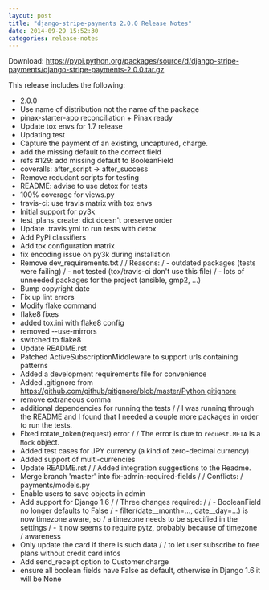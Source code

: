 ```yaml
---
layout: post
title: "django-stripe-payments 2.0.0 Release Notes"
date: 2014-09-29 15:52:30
categories: release-notes
---
```


Download: <https://pypi.python.org/packages/source/d/django-stripe-payments/django-stripe-payments-2.0.0.tar.gz>

This release includes the following:

* 2.0.0
* Use name of distribution not the name of the package
* pinax-starter-app reconciliation + Pinax ready
* Update tox envs for 1.7 release
* Updating test
* Capture the payment of an existing, uncaptured, charge.
* add the missing default to the correct field
* refs #129: add missing default to BooleanField
* coveralls: after_script -> after_success
* Remove redudant scripts for testing
* README: advise to use detox for tests
* 100% coverage for views.py
* travis-ci: use travis matrix with tox envs
* Initial support for py3k
* test_plans_create: dict doesn't preserve order
* Update .travis.yml to run tests with detox
* Add PyPi classifiers
* Add tox configuration matrix
* fix encoding issue on py3k during installation
* Remove dev_requirements.txt /  / Reasons: / - outdated packages (tests were failing) / - not tested (tox/travis-ci don't use this file) / - lots of unneeded packages for the project (ansible, gmp2, ...)
* Bump copyright date
* Fix up lint errors
* Modify flake command
* flake8 fixes
* added tox.ini with flake8 config
* removed --use-mirrors
* switched to flake8
* Update README.rst
* Patched ActiveSubscriptionMiddleware to support urls containing patterns
* Added a development requirements file for convenience
* Added .gitignore from https://github.com/github/gitignore/blob/master/Python.gitignore
* remove extraneous comma
* additional dependencies for running the tests /  / I was running through the README and I found that I needed a couple more packages in order to run the tests.
* Fixed rotate_token(request) error /  / The error is due to `request.META` is a `Mock` object.
* Added test cases for JPY currency (a kind of zero-decimal currency)
* Added support of multi-currencies
* Update README.rst /  / Added integration suggestions to the Readme.
* Merge branch 'master' into fix-admin-required-fields /  / Conflicts: / 	payments/models.py
* Enable users to save objects in admin
* Add support for Django 1.6 /  / Three changes required: /  /  - BooleanField no longer defaults to False /  - filter(date__month=..., date__day=...) is now timezone aware, so /    a timezone needs to be specified in the settings /  - it now seems to require pytz, probably because of timezone /    awareness
* Only update the card if there is such data /  / to let user subscribe to free plans without credit card infos
* Add send_receipt option to Customer.charge
* ensure all boolean fields have False as default, otherwise in Django 1.6 it will be None
